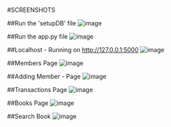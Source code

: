 #SCREENSHOTS

##Run the 'setupDB' file
![image](https://user-images.githubusercontent.com/99204211/208311607-8e5c30bf-9ec6-461f-a18e-d2ef6c818251.png)

##Run the app.py file
![image](https://user-images.githubusercontent.com/99204211/208311626-39cd0a50-3b41-43e5-9721-00508a33a57e.png)

##Localhost - Running on http://127.0.0.1:5000
![image](https://user-images.githubusercontent.com/99204211/208311650-e9862bdb-b43f-4902-b94a-f74a3b57c1d5.png)

##Members Page
![image](https://user-images.githubusercontent.com/99204211/208311658-bd239edb-22a7-4a9d-b986-79ab44449a15.png)

##Adding Member - Page
![image](https://user-images.githubusercontent.com/99204211/208311688-1bba880c-b802-4b18-85b9-8d21927467a8.png)

##Transactions Page
![image](https://user-images.githubusercontent.com/99204211/208311716-11f1f63f-051a-4dd7-ab35-89526f1d1aab.png)

##Books Page
![image](https://user-images.githubusercontent.com/99204211/208311764-1a7f1381-7108-4035-9082-d17f511f1b67.png)

##Search Book
![image](https://user-images.githubusercontent.com/99204211/208311787-bab38939-b339-4024-adcd-d91957805504.png)
